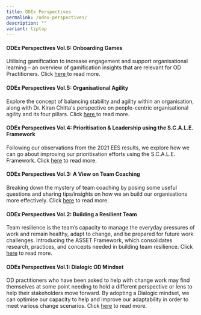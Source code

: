 ```yaml
---
title: ODEx Perspectives
permalink: /odex-perspectives/
description: ""
variant: tiptap
---
```

<h4>ODEx Perspectives Vol.6: Onboarding Games</h4>
<p>Utilising gamification to increase engagement and support organisational
learning – an overview of gamification insights that are relevant for OD
Practitioners. Click <a href="https://go.gov.sg/odexperspectives-6" rel="noopener noreferrer nofollow" target="_blank">here </a>to read more.</p>
<h4>ODEx Perspectives Vol.5: Organisational Agility</h4>
<p>Explore the concept of balancing stability and agility within an organisation,
along with Dr. Kiran Chitta's perspective on people-centric organisational
agility and its four pillars. Click <a href="https://go.gov.sg/odexperspectives-5" rel="noopener noreferrer nofollow" target="_blank">here </a>to read more.</p>
<h4>ODEx Perspectives Vol.4: Prioritisation &amp; Leadership using the S.C.A.L.E. Framework</h4>
<p>Following our observations from the 2021 EES results, we explore how we
can go about improving our prioritisation efforts using the S.C.A.L.E.
Framework. Click <a href="https://go.gov.sg/odexperspectives-4" rel="noopener noreferrer nofollow" target="_blank">here</a> to
read more.</p>
<h4>ODEx Perspectives Vol.3: A View on Team Coaching</h4>
<p>Breaking down the mystery of team coaching by posing some useful questions
and sharing tips/insights on how we an build our organisations more effectively.
Click <a href="https://go.gov.sg/odexperspectives-3" rel="noopener noreferrer nofollow" target="_blank">here</a> to
read more.</p>
<h4>ODEx Perspectives Vol.2: Building a Resilient Team</h4>
<p>Team resilience is the team’s capacity to manage the everyday pressures
of work and remain healthy, adapt to change, and be prepared for future
work challenges. Introducing the ASSET Framework, which consolidates research,
practices, and concepts needed in building team resilience. Click <a href="https://go.gov.sg/odexperspectives-2" rel="noopener noreferrer nofollow" target="_blank">here</a> to
read more.</p>
<h4>ODEx Perspectives Vol.1: Dialogic OD Mindset</h4>
<p>OD practitioners who have been asked to help with change work may find
themselves at some point needing to hold a different perspective or lens
to help their stakeholders move forward. By adopting a Dialogic mindset,
we can optimise our capacity to help and improve our adaptability in order
to meet various change scenarios. Click <a href="https://go.gov.sg/odexperspectives-1" rel="noopener noreferrer nofollow" target="_blank">here</a> to read more.</p>